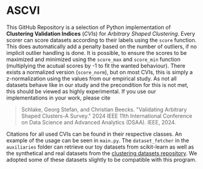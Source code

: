 # ASCVI
This GitHub Repository is a selection of Python implementation of **Clustering Validation Indices** (*CVIs*) for 
*Arbitrary Shaped Clustering*.
Every scorer can score datasets according to their labels using the `score` function. 
This does automatically add a penalty based on the number of outliers, if no implicit  outlier handling is done.
It is possible, to ensure the scores to be maximized and minimized using the `score_max` and `score_min` function
(multiplying the acutual scores by -1 to fit the wanted behaviour).
There exists a normalized version (`score_norm`), but on most CVIs, this is simply a z-normalization using the values
from our empirical study.
As not all datasets behave like in our study and the precondition for this is not met, this should be viewed as highly
experimental.
If you use our implementations in your work, please cite
> Schlake, Georg Stefan, and Christian Beecks. 
> "Validating Arbitrary Shaped Clusters-A Survey." 
> 2024 IEEE 11th International Conference on Data Science and Advanced Analytics (DSAA). IEEE, 2024.

Citations for all used CVIs can be found in their respective classes.
An example of  the  usage can be seen in `main.py`.
The `dataset_fetcher` in  the `auxiliaries` folder can retrieve our toy datasets from scikit-learn as well as the 
synthetical and real datasets from the [clustering datasets repository](https://github.com/milaan9/Clustering-Datasets).
We adopted some of these datasets slightly to be compatible with this program. 